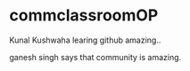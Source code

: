 # commclassroomOP


Kunal Kushwaha learing github amazing..


ganesh singh says that community is amazing.

